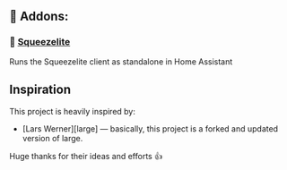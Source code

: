 
## 📄 Addons:
### 🥧 [Squeezelite](https://github.com/cociweb/squeezelite-addon/tree/master/squeezelite)
Runs the Squeezelite client as standalone in Home Assistant

## Inspiration

This project is heavily inspired by:

- [Lars Werner][large] — basically, this project is a forked and updated version of large.

Huge thanks for their ideas and efforts 👍
